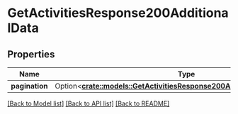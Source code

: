 # GetActivitiesResponse200AdditionalData

## Properties

Name | Type | Description | Notes
------------ | ------------- | ------------- | -------------
**pagination** | Option<[**crate::models::GetActivitiesResponse200AdditionalDataPagination**](getActivitiesResponse200_additional_data_pagination.md)> |  | [optional]

[[Back to Model list]](../README.md#documentation-for-models) [[Back to API list]](../README.md#documentation-for-api-endpoints) [[Back to README]](../README.md)


